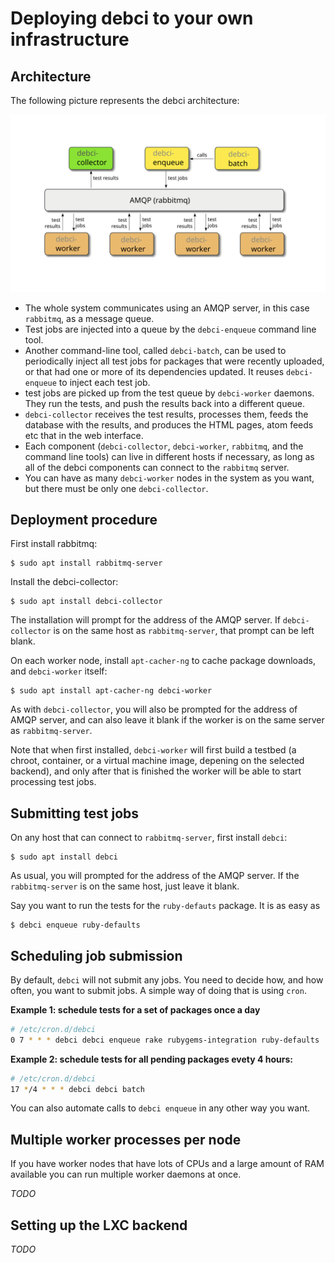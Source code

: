 # Deploying debci to your own infrastructure

## Architecture

The following picture represents the debci architecture:

![architecture](architecture.svg)

* The whole system communicates using an AMQP server, in this case `rabbitmq`,
  as a message queue.
* Test jobs are injected into a queue by the `debci-enqueue` command line tool.
* Another command-line tool, called `debci-batch`, can be used to periodically
  inject all test jobs for packages that were recently uploaded, or that had
  one or more of its dependencies updated. It reuses `debci-enqueue` to inject
  each test job.
* test jobs are picked up from the test queue by `debci-worker` daemons. They
  run the tests, and push the results back into a different queue.
* `debci-collector` receives the test results, processes them, feeds the
  database with the results, and produces the HTML pages, atom feeds etc that
  in the web interface.
* Each component (`debci-collector`, `debci-worker`, `rabbitmq`, and the command
  line tools) can live in different hosts if necessary, as long as all of the
  debci components can connect to the `rabbitmq` server.
* You can have as many `debci-worker` nodes in the system as you want, but
  there must be only one `debci-collector`.

## Deployment procedure

First install rabbitmq:

```
$ sudo apt install rabbitmq-server
```

Install the debci-collector:

```
$ sudo apt install debci-collector
```

The installation will prompt for the address of the AMQP server. If
`debci-collector` is on the same host as `rabbitmq-server`, that prompt can be
left blank.

On each worker node, install `apt-cacher-ng` to cache package downloads, and
`debci-worker` itself:

```
$ sudo apt install apt-cacher-ng debci-worker
```

As with `debci-collector`, you will also be prompted for the address of AMQP
server, and can also leave it blank if the worker is on the same server as
`rabbitmq-server`.

Note that when first installed, `debci-worker` will first build a testbed (a
chroot, container, or a virtual machine image, depening on the selected
backend), and only after that is finished the worker will be able to start
processing test jobs.

## Submitting test jobs

On any host that can connect to `rabbitmq-server`, first install `debci`:

```
$ sudo apt install debci
```

As usual, you will prompted for the address of the AMQP server. If the
`rabbitmq-server` is on the same host, just leave it blank.

Say you want to run the tests for the `ruby-defauts` package. It is as easy as

```
$ debci enqueue ruby-defaults
```

## Scheduling job submission

By default, `debci` will not submit any jobs. You need to decide how, and how
often, you want to submit jobs. A simple way of doing that is using `cron`.

**Example 1: schedule tests for a set of packages once a day**

```bash
# /etc/cron.d/debci
0 7 * * * debci debci enqueue rake rubygems-integration ruby-defaults
```

**Example 2: schedule tests for all pending packages evety 4 hours:**

```bash
# /etc/cron.d/debci
17 */4 * * * debci debci batch
```

You can also automate calls to `debci enqueue` in any other way you want.

## Multiple worker processes per node

If you have worker nodes that have lots of CPUs and a large amount of RAM
available you can run multiple worker daemons at once.

*TODO*

## Setting up the LXC backend

*TODO*
